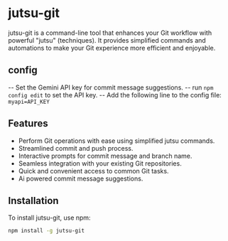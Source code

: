# jutsu-git 

<!-- ![jutsu-git Logo](jutsu-git-logo.png) -->

jutsu-git is a command-line tool that enhances your Git workflow with powerful "jutsu" (techniques). It provides simplified commands and automations to make your Git experience more efficient and enjoyable.

## config
 -- Set the Gemini API key for commit message suggestions.
 -- run `npm config edit` to set the API key.
 -- Add the following line to the config file:
    `myapi=API_KEY`


## Features

- Perform Git operations with ease using simplified jutsu commands.
- Streamlined commit and push process.
- Interactive prompts for commit message and branch name.
- Seamless integration with your existing Git repositories.
- Quick and convenient access to common Git tasks.
- Ai powered commit message suggestions.

## Installation

To install jutsu-git, use npm:

```bash
npm install -g jutsu-git
